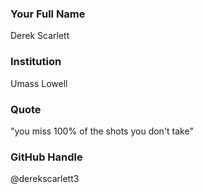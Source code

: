 ### Your Full Name

Derek Scarlett

### Institution

Umass Lowell

### Quote

"you miss 100% of the shots you don't take"

### GitHub Handle

@derekscarlett3